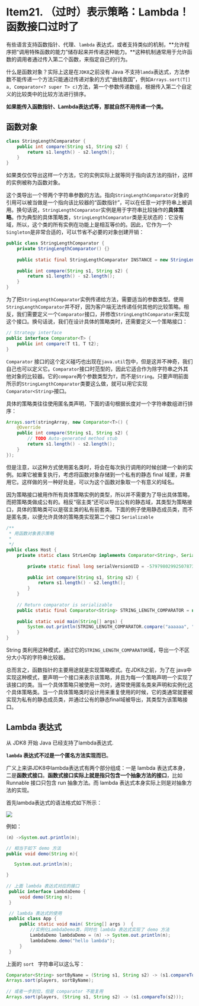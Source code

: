 # Item21. （过时）表示策略：Lambda！函数接口过时了



有些语言支持函数指针、代理、`lambda` 表达式，或者支持类似的机制，**允许程序把“调用特殊函数的能力”储存起来并传递这种能力。**这种机制通常用于允许函数的调用者通过传入第二个函数，来指定自己的行为。

什么是函数对象？实际上这是在`JDK8`之前没有 Java 不支持`lamda`表达式，方法参数不能传递一个方法只能通过传递对象的方式“曲线救国”，例如`Arrays.sort(T[] a, Comparator<? super T> c)`方法，第一个参数传递数组，根据传入第二个自定义的比较类中的比较方法进行排序。



**如果能传入函数指针、Lambda表达式等，那就自然不用传递一个类。**



## 函数对象

```java
class StringLengthComparator {
    public int compare(String s1, String s2) {
        return s1.length() - s2.length();
    }
}
```



如果类仅仅导出这样一个方法，它的实例实际上就等同于指向该方法的指针，这样的实例被称为函数对象。



这个类导出一个带两个字符串参数的方法。指向`StringLengthComparator`对象的引用可以被当做是一个指向该比较器的“函数指针”，可以在任意一对字符串上被调用。换句话说，`StringLengthComparator`实例是用于字符串比较操作的**具体策略**。作为典型的具体策略类，`StringLengthComparator`类是无状态的：它没有域，所以，这个类的所有实例在功能上是相互等价的。因此，它作为一个`Singleton`是非常合适的，可以节省不必要的对象创建开销：

```java
public class StringLengthComparator {
    private StringLengthComparator() {}
     
    public static final StringLengthComparator INSTANCE = new StringLengthComparator();
     
    public int compare(String s1, String s2) {
        return s1.length() - s2.length();
    }
}
```



为了把`StringLengthComparator`实例传递给方法，需要适当的参数类型。使用`StringLengthComparator`并不好，因为客户端无法传递任何其他的比较策略。相反，我们需要定义一个`Comparator`接口，并修改`StringLengthComparator`来实现这个接口。换句话说，我们在设计具体的策略类时，还需要定义一个策略接口：

```java
// Strategy interface
public interface Comparator<T> {
    public int compare(T t1, T t2);
}
```



`Comparator` 接口的这个定义碰巧也出现在`java.util`包中，但是这并不神奇，我们自己也可以定义它。`Comparator`接口时范型的，因此它适合作为除字符串之外其他对象的比较器。它的`compare`两个参数类型为`T`，而不是`String`。只要声明前面所示的`StringLengthComparator`类要这么做，就可以用它实现`Comparator<String>`接口。

具体的策略类往往使用匿名类声明，下面的语句根据长度对一个字符串数组进行排序：

```java
Arrays.sort(stringArray, new Comparator<T>() {
    @Override
    public int compare(String s1, String s2) {
        // TODO Auto-generated method stub
        return s1.length() - s2.length();
    }
});
```



但是注意，以这种方式使用匿名类时，将会在每次执行调用的时候创建一个新的实例。如果它被重复执行，考虑将函数对象存储到一个私有的静态 final 域里，并重用它。这样做的另一种好处是，可以为这个函数对象取一个有意义的域名。

因为策略接口被用作所有具体策略实例的类型，所以并不需要为了导出具体策略，而把策略类做成公有的。相反“宿主类”还可以导出公有的静态域，其类型为策略接口，具体的策略类可以是宿主类的私有前套类。下面的例子使用静态成员类，而不是匿名类，以便允许具体的策略类实现第二个接口 `Serializable`



```java
/**
 * 用函数对象表示策略
 *
 */
public class Host {
    private static class StrLenCmp implements Comparator<String>, Serializable {
 
        private static final long serialVersionUID = -5797980299250787300L;
 
        public int compare(String s1, String s2) {
            return s1.length() - s2.length();
        }
    }
     
    // Return comparator is serializable
    public static final Comparator<String> STRING_LENGTH_COMPARATOR = new StrLenCmp();
     
    public static void main(String[] args) {
        System.out.println(STRING_LENGTH_COMPARATOR.compare("aaaaaa", "aaaaa"));
    }
}
```



String 类利用这种模式，通过它的`STRING_LENGTH_COMPARATOR`域，导出一个不区分大小写的字符串比较器。



总而言之，函数指针的主要用途就是实现策略模式。在JDK8之前，为了在 java中实现这种模式，要声明一个接口来表示该策略，并且为每一个策略声明一个实现了该接口的类。当一个具体策略只被使用一次时，通常使用匿名类来声明和实例化这个具体策略类。当一个具体策略类时设计用来重复使用的时候，它的类通常就要被实现为私有的静态成员类，并通过公有的静态final域被导出，其类型为该策略接口。

## Lambda 表达式

从 JDK8 开始 Java 已经支持了lambda表达式.

**`lambda` 表达式不过是一个匿名方法实现而已**。

广义上来讲JDK8中lambda表达式有两个部分组成：一是 lambda 表达式本身，二是**函数式接口**。**函数式接口实际上就是指只包含一个抽象方法的接口**，比如 Runnable 接口只包含 run 抽象方法。而 lambda 表达式本身实际上则是对抽象方法的实现。



首先lambda表达式的语法格式如下所示：

![](https://bucket-1255905387.cos.ap-shanghai.myqcloud.com/2018-11-27-20-39-46_r34.png)



例如：

```java
(n）->System.out.println(n);

// 相当于如下 demo 方法
public void demo(String n){

   System.out.println(n);

}
 
// 上面 lambda 表达式对应的接口
 public interface LambdaDemo {
     void demo(String n);
 }

 // lambda 表达式的使用
 public class App {
     public static void main( String[] args )  {
         //实例化LambdaDemo类，同时也 lambda 表达式实现了 demo 方法
         LambdaDemo lambdaDemo = (n) -> System.out.println(n);     
         lambdaDemo.demo("hello lambda");
     }
 }


```



上面的 `sort ` 字符串可以这么写：

```java
Comparator<String> sortByName = (String s1, String s2) -> (s1.compareTo(s2));  
Arrays.sort(players, sortByName);  
 
// 或者一步到位，但是 comparator 不能复用
Arrays.sort(players, (String s1, String s2) -> (s1.compareTo(s2)));  
```

 